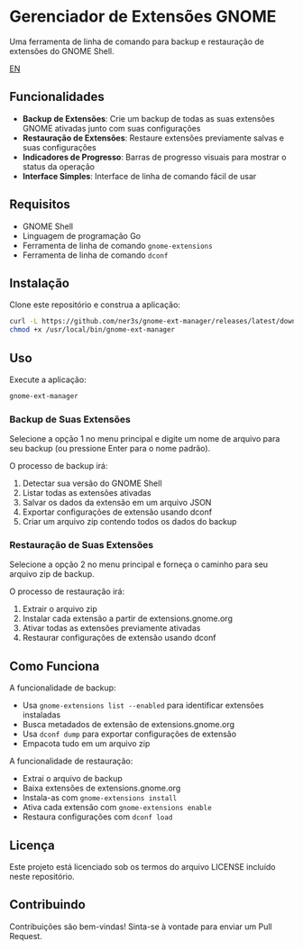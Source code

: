 # Gerenciador de Extensões GNOME

Uma ferramenta de linha de comando para backup e restauração de extensões do GNOME Shell.

[EN](README.md)

## Funcionalidades

- **Backup de Extensões**: Crie um backup de todas as suas extensões GNOME ativadas junto com suas configurações
- **Restauração de Extensões**: Restaure extensões previamente salvas e suas configurações
- **Indicadores de Progresso**: Barras de progresso visuais para mostrar o status da operação
- **Interface Simples**: Interface de linha de comando fácil de usar

## Requisitos

- GNOME Shell
- Linguagem de programação Go
- Ferramenta de linha de comando `gnome-extensions`
- Ferramenta de linha de comando `dconf`

## Instalação

Clone este repositório e construa a aplicação:

```bash
curl -L https://github.com/ner3s/gnome-ext-manager/releases/latest/download/gnome-ext-manager -o /usr/local/bin/gnome-ext-manager
chmod +x /usr/local/bin/gnome-ext-manager
```

## Uso

Execute a aplicação:

```bash
gnome-ext-manager
```

### Backup de Suas Extensões

Selecione a opção 1 no menu principal e digite um nome de arquivo para seu backup (ou pressione Enter para o nome padrão).

O processo de backup irá:
1. Detectar sua versão do GNOME Shell
2. Listar todas as extensões ativadas
3. Salvar os dados da extensão em um arquivo JSON
4. Exportar configurações de extensão usando dconf
5. Criar um arquivo zip contendo todos os dados do backup

### Restauração de Suas Extensões

Selecione a opção 2 no menu principal e forneça o caminho para seu arquivo zip de backup.

O processo de restauração irá:
1. Extrair o arquivo zip
2. Instalar cada extensão a partir de extensions.gnome.org
3. Ativar todas as extensões previamente ativadas
4. Restaurar configurações de extensão usando dconf

## Como Funciona

A funcionalidade de backup:
- Usa `gnome-extensions list --enabled` para identificar extensões instaladas
- Busca metadados de extensão de extensions.gnome.org
- Usa `dconf dump` para exportar configurações de extensão
- Empacota tudo em um arquivo zip

A funcionalidade de restauração:
- Extrai o arquivo de backup
- Baixa extensões de extensions.gnome.org
- Instala-as com `gnome-extensions install`
- Ativa cada extensão com `gnome-extensions enable`
- Restaura configurações com `dconf load`

## Licença

Este projeto está licenciado sob os termos do arquivo LICENSE incluído neste repositório.

## Contribuindo

Contribuições são bem-vindas! Sinta-se à vontade para enviar um Pull Request.
